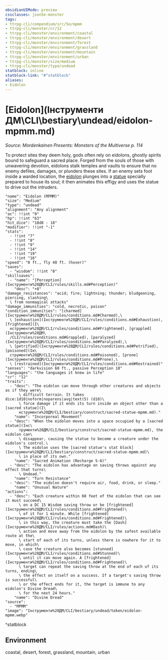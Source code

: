 ```yaml
---
obsidianUIMode: preview
cssclasses: json5e-monster
tags:
- ttrpg-cli/compendium/src/5e/mpmm
- ttrpg-cli/monster/cr/12
- ttrpg-cli/monster/environment/coastal
- ttrpg-cli/monster/environment/desert
- ttrpg-cli/monster/environment/forest
- ttrpg-cli/monster/environment/grassland
- ttrpg-cli/monster/environment/mountain
- ttrpg-cli/monster/environment/urban
- ttrpg-cli/monster/size/medium
- ttrpg-cli/monster/type/undead
statblock: inline
statblock-link: "#^statblock"
aliases:
- Eidolon
---
```

# [Eidolon](Інструменти ДМ\CLI\bestiary\undead/eidolon-mpmm.md)
*Source: Mordenkainen Presents: Monsters of the Multiverse p. 114*  

To protect sites they deem holy, gods often rely on eidolons, ghostly spirits bound to safeguard a sacred place. Forged from the souls of those with unwavering devotion, eidolons stalk temples and vaults to ensure that no enemy defiles, damages, or plunders these sites. If an enemy sets foot inside a warded location, the [eidolon](Інструменти%20ДМ/CLI/bestiary/undead/eidolon-mpmm.md) plunges into a [statue](Інструменти%20ДМ/CLI/bestiary/construct/sacred-statue-mpmm.md) specially prepared to house its soul; it then animates this effigy and uses the statue to drive out the intruders.

```statblock
"name": "Eidolon (MPMM)"
"size": "Medium"
"type": "undead"
"alignment": "Any alignment"
"ac": !!int "9"
"hp": !!int "63"
"hit_dice": "18d8 - 18"
"modifier": !!int "-1"
"stats":
  - !!int "7"
  - !!int "8"
  - !!int "9"
  - !!int "14"
  - !!int "19"
  - !!int "16"
"speed": "0 ft., fly 40 ft. (hover)"
"saves":
  - "wisdom": !!int "8"
"skillsaves":
  - "name": "[Perception](Інструменти%20ДМ/CLI/rules/skills.md#Perception)"
    "desc": "+8"
"damage_resistances": "acid; fire; lightning; thunder; bludgeoning, piercing, slashing\
  \ from nonmagical attacks"
"damage_immunities": "cold, necrotic, poison"
"condition_immunities": "[charmed](Інструменти%20ДМ/CLI/rules/conditions.md#Charmed),\
  \ [exhaustion](Інструменти%20ДМ/CLI/rules/conditions.md#Exhaustion), [frightened](І\
  нструменти%20ДМ/CLI/rules/conditions.md#Frightened), [grappled](Інструменти%20ДМ\
  /CLI/rules/conditions.md#Grappled), [paralyzed](Інструменти%20ДМ/CLI/rules/conditions.md#Paralyzed),\
  \ [petrified](Інструменти%20ДМ/CLI/rules/conditions.md#Petrified), [poisoned](Ін\
  струменти%20ДМ/CLI/rules/conditions.md#Poisoned), [prone](Інструменти%20ДМ/CLI/rules/conditions.md#Prone),\
  \ [restrained](Інструменти%20ДМ/CLI/rules/conditions.md#Restrained)"
"senses": "darkvision 60 ft., passive Perception 18"
"languages": "the languages it knew in life"
"cr": "12"
"traits":
  - "desc": "The eidolon can move through other creatures and objects as if they were\
      \ difficult terrain. It takes dice:1d10|noform|noparens|avg|text(5) (d10)\
      \ force damage if it ends its turn inside an object other than a [sacred statue](І\
      нструменти%20ДМ/CLI/bestiary/construct/sacred-statue-mpmm.md)."
    "name": "Incorporeal Movement"
  - "desc": "When the eidolon moves into a space occupied by a [sacred statue](Інс\
      трументи%20ДМ/CLI/bestiary/construct/sacred-statue-mpmm.md), the eidolon can\
      \ disappear, causing the statue to become a creature under the eidolon's control.\
      \ The eidolon uses the [sacred statue's stat block](Інструменти%20ДМ/CLI/bestiary/construct/sacred-statue-mpmm.md)\
      \ in place of its own."
    "name": "Sacred Animation (Recharge 5-6)"
  - "desc": "The eidolon has advantage on saving throws against any effect that turns\
      \ Undead."
    "name": "Turn Resistance"
  - "desc": "The eidolon doesn't require air, food, drink, or sleep."
    "name": "Unusual Nature"
"actions":
  - "desc": "Each creature within 60 feet of the eidolon that can see it must succeed\
      \ on a DC 15 Wisdom saving throw or be [frightened](Інструменти%20ДМ/CLI/rules/conditions.md#Frightened)\
      \ of it for 1 minute. While [frightened](Інструменти%20ДМ/CLI/rules/conditions.md#Frightened)\
      \ in this way, the creature must take the [Dash](Інструменти%20ДМ/CLI/rules/actions.md#Dash)\
      \ action and move away from the eidolon by the safest available route at the\
      \ start of each of its turns, unless there is nowhere for it to move, in which\
      \ case the creature also becomes [stunned](Інструменти%20ДМ/CLI/rules/conditions.md#Stunned)\
      \ until it can move again. A [frightened](Інструменти%20ДМ/CLI/rules/conditions.md#Frightened)\
      \ target can repeat the saving throw at the end of each of its turns, ending\
      \ the effect on itself on a success. If a target's saving throw is successful\
      \ or the effect ends for it, the target is immune to any eidolon's Divine Dread\
      \ for the next 24 hours."
    "name": "Divine Dread"
"source":
  - "MPMM"
"image": "Інструменти%20ДМ/CLI/bestiary/undead/token/eidolon-mpmm.webp"
```
^statblock

## Environment

coastal, desert, forest, grassland, mountain, urban
